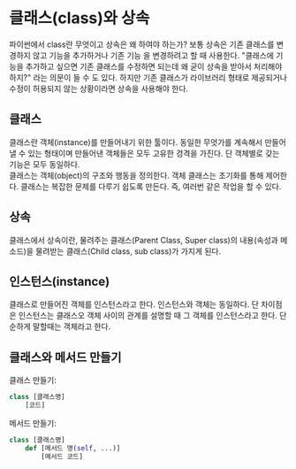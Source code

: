 # 클래스(class)와 상속

파이썬에서 class란 무엇이고 상속은 왜 하여야 하는가?
보통 상속은 기존 클래스를 변경하지 않고 기능을 추가하거나 기존 기능 을 변경하려고 할 때 사용한다. "클래스에 기능을 추가하고 싶으면 기존 클래스를 수정하면 되는데 왜 굳이 상속을 받아서 처리해야 하지?" 라는 의문이 들 수 도 있다. 하지만 기존 클래스가 라이브러리 형태로 제공되거나 수정이 허용되지 않는 상황이라면 상속을 사용해야 한다.

## 클래스

클래스란 객체(instance)를 만들어내기 위한 툴이다. 동일한 무엇가를 계속해서 만들어낼 수 있는 형태이며 만들어낸 객체들은 모두 고유한 겅격을 가진다. 단 객체별로 갖는 기능은 모두 동일하다.  
클래스는 객체(object)의 구조와 행동을 정의한다. 객체 클래스는 초기화를 통해 제어한다. 클래스는 복잡한 문제를 다루기 쉽도록 만든다. 즉, 여러번 같은 작업을 할 수 있다.

## 상속

클래스에서 상속이란, 물려주는 클래스(Parent Class, Super class)의 내용(속성과 메소드)을 물려받는 클래스(Child class, sub class)가 가지게 된다.

## 인스턴스(instance)

클래스로 만들어진 객체를 인스턴스라고 한다. 인스턴스와 객체는 동일하다. 단 차이점은 인스턴스는 클래스오 객체 사이의 관계를 설명할 때 그 객체를 인스턴스라고 한다. 단순하게 말할때는 객체라고 한다.

## 클래스와 메서드 만들기

클래스 만들기:

```python
class [클래스명]
    [코드]
```

메서드 만들기:

```python
class [클래스명]
    def [메서드 명(self, ...)]
        [메서드 코드]
```
